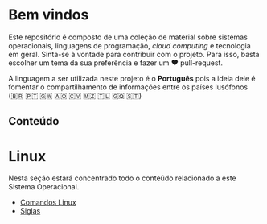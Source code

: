 # Bem vindos

Este repositório é composto de uma coleção de material sobre sistemas operacionais, linguagens de programação, *cloud computing* e tecnologia em geral. Sinta-se à vontade para contribuir com o projeto. Para isso, basta escolher um tema da sua preferência e fazer um :heart: pull-request. 

A linguagem a ser utilizada neste projeto é o **Português** pois a ideia dele é fomentar o compartilhamento de informações entre os países lusófonos (:brazil: :portugal: :guinea_bissau: :angola: :cape_verde: :mozambique: :timor_leste: :equatorial_guinea: :sao_tome_principe:)

## Conteúdo

# Linux

Nesta seção estará concentrado todo o conteúdo relacionado a este Sistema Operacional.

* [Comandos Linux](linux/comandos-linux.md)
* [Siglas](linux/siglas.md)
